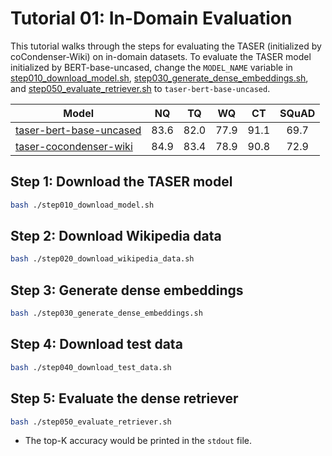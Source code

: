 # Tutorial 01: In-Domain Evaluation

This tutorial walks through the steps for evaluating the TASER (initialized by coCondenser-Wiki) on in-domain datasets.
To evaluate the TASER model initialized by BERT-base-uncased, change the `MODEL_NAME` variable in 
[step010_download_model.sh](./step010_download_model.sh),
[step030_generate_dense_embeddings.sh](./step030_generate_dense_embeddings.sh),
and [step050_evaluate_retriever.sh](./step050_evaluate_retriever.sh) 
to `taser-bert-base-uncased`.

| Model                       |  NQ  |  TQ  |  WQ  |  CT  | SQuAD  |
|-----------------------------|:----:|:----:|:----:|:----:|:------:|
| [taser-bert-base-uncased](https://huggingface.co/kelvinih/taser-bert-base-uncased)        | 83.6 | 82.0 | 77.9 | 91.1 |  69.7  |
| [taser-cocondenser-wiki](https://huggingface.co/kelvinih/taser-cocondenser-wiki) | 84.9 | 83.4 | 78.9 | 90.8 |  72.9  |

## Step 1: Download the TASER model

```bash
bash ./step010_download_model.sh
```

## Step 2: Download Wikipedia data 

```bash
bash ./step020_download_wikipedia_data.sh
```

## Step 3: Generate dense embeddings

```bash
bash ./step030_generate_dense_embeddings.sh
```

## Step 4: Download test data 

```bash
bash ./step040_download_test_data.sh
```

## Step 5: Evaluate the dense retriever

```bash
bash ./step050_evaluate_retriever.sh
```

- The top-K accuracy would be printed in the `stdout` file.
